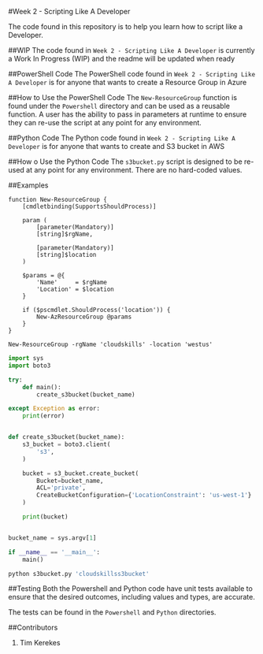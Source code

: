 #Week 2 - Scripting Like A Developer

The code found in this repository is to help you learn how to script like a Developer.

##WIP
The code found in `Week 2 - Scripting Like A Developer` is currently a Work In Progress (WIP) and the readme will be updated when ready

##PowerShell Code
The PowerShell code found in `Week 2 - Scripting Like A Developer` is for anyone that wants to create a Resource Group in Azure

##How to Use the PowerShell Code
The `New-ResourceGroup` function is found under the `Powershell` directory and can be used as a reusable function. A user has the ability to
pass in parameters at runtime to ensure they can re-use the script at any point for any environment.

##Python Code
The Python code found in `Week 2 - Scripting Like A Developer` is for anyone that wants to create and S3 bucket in AWS

##How o Use the Python Code
The `s3bucket.py` script is designed to be re-used at any point for any environment. There are no hard-coded values.

##Examples

```Pwsh
function New-ResourceGroup {
    [cmdletbinding(SupportsShouldProcess)]

    param (
        [parameter(Mandatory)]
        [string]$rgName,

        [parameter(Mandatory)]
        [string]$location
    )

    $params = @{
        'Name'     = $rgName
        'Location' = $location
    }

    if ($pscmdlet.ShouldProcess('location')) {
        New-AzResourceGroup @params
    }
}

New-ResourceGroup -rgName 'cloudskills' -location 'westus'
```

```Python
import sys
import boto3

try:
    def main():
        create_s3bucket(bucket_name)

except Exception as error:
    print(error)


def create_s3bucket(bucket_name):
    s3_bucket = boto3.client(
        's3',
    )

    bucket = s3_bucket.create_bucket(
        Bucket=bucket_name,
        ACL='private',
        CreateBucketConfiguration={'LocationConstraint': 'us-west-1'}
    )

    print(bucket)


bucket_name = sys.argv[1]

if __name__ == '__main__':
    main()

python s3bucket.py 'cloudskillss3bucket'
```

##Testing
Both the Powershell and Python code have unit tests available to ensure that the desired outcomes, including values and types, are accurate.

The tests can be found in the `Powershell` and `Python` directories.

##Contributors
1. Tim Kerekes